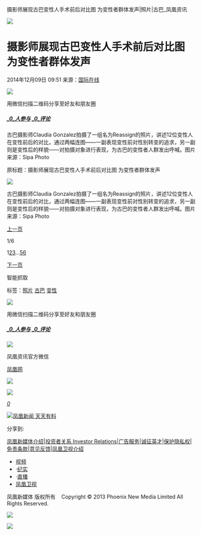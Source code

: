 摄影师展现古巴变性人手术前后对比图 为变性者群体发声|照片|古巴\_凤凰资讯

![](https://dolphin.deliver.ifeng.com/c?z=ifeng&la=0&si=2&ci=23&cg=22&c=29&or=232&l=728&bg=728&b=726&u=https://y0.ifengimg.com/34c4a1d78882290c/2012/0528/1x1.gif)

# 摄影师展现古巴变性人手术前后对比图 为变性者群体发声

2014年12月09日 09:51 来源：[国际在线](http://gb.cri.cn/42071/2014/12/09/7311s4796456.htm)

![](http://h2.ifengimg.com/0f56ee67a4c375c2/2013/1106/indeccode.png)

用微信扫描二维码分享至好友和朋友圈

##### [_0_人参与](http://gentie.ifeng.com/view.html?docUrl=http%3A%2F%2Fnews.ifeng.com%2Fa%2F20141209%2F42676102_0.shtml&docName=%E6%91%84%E5%BD%B1%E5%B8%88%E5%B1%95%E7%8E%B0%E5%8F%A4%E5%B7%B4%E5%8F%98%E6%80%A7%E4%BA%BA%E6%89%8B%E6%9C%AF%E5%89%8D%E5%90%8E%E5%AF%B9%E6%AF%94%E5%9B%BE%20%E4%B8%BA%E5%8F%98%E6%80%A7%E8%80%85%E7%BE%A4%E4%BD%93%E5%8F%91%E5%A3%B0&skey=407d38&pcUrl=http%3A%2F%2Fnews.ifeng.com%2Fa%2F20141209%2F42676102_0.shtml) [_0_评论](http://gentie.ifeng.com/view.html?docUrl=http%3A%2F%2Fnews.ifeng.com%2Fa%2F20141209%2F42676102_0.shtml&docName=%E6%91%84%E5%BD%B1%E5%B8%88%E5%B1%95%E7%8E%B0%E5%8F%A4%E5%B7%B4%E5%8F%98%E6%80%A7%E4%BA%BA%E6%89%8B%E6%9C%AF%E5%89%8D%E5%90%8E%E5%AF%B9%E6%AF%94%E5%9B%BE%20%E4%B8%BA%E5%8F%98%E6%80%A7%E8%80%85%E7%BE%A4%E4%BD%93%E5%8F%91%E5%A3%B0&skey=407d38&pcUrl=http%3A%2F%2Fnews.ifeng.com%2Fa%2F20141209%2F42676102_0.shtml)

古巴摄影师Claudia Gonzalez拍摄了一组名为Reassign的照片，讲述12位变性人在变性前后的对比，通过两幅连图——一副表现变性前对性别转变的追求，另一副则是变性后的样貌——对拍摄对象进行表现，为古巴的变性者人群发出呼喊。图片来源：Sipa Photo

原标题：摄影师展现古巴变性人手术前后对比图 为变性者群体发声

[![](http://y2.ifengimg.com/cmpp/2014/12/09/10/13016ced-c509-4904-b7cd-66b89975d2fe.jpg)](http://news.ifeng.com/a/20141209/42676102_1.shtml)

古巴摄影师Claudia Gonzalez拍摄了一组名为Reassign的照片，讲述12位变性人在变性前后的对比，通过两幅连图——一副表现变性前对性别转变的追求，另一副则是变性后的样貌——对拍摄对象进行表现，为古巴的变性者人群发出呼喊。图片来源：Sipa Photo

[上一页](javascript:void\(0\);)

1/6

1[2](http://news.ifeng.com/a/20141209/42676102_1.shtml)[3](http://news.ifeng.com/a/20141209/42676102_2.shtml)…[5](http://news.ifeng.com/a/20141209/42676102_4.shtml)[6](http://news.ifeng.com/a/20141209/42676102_5.shtml)

[下一页](http://news.ifeng.com/a/20141209/42676102_1.shtml)

智能抓取

标签：[照片](http://search.ifeng.com/sofeng/search.action?c=1&q=%E7%85%A7%E7%89%87) [古巴](http://search.ifeng.com/sofeng/search.action?c=1&q=%E5%8F%A4%E5%B7%B4) [变性](http://search.ifeng.com/sofeng/search.action?c=1&q=%E5%8F%98%E6%80%A7)

![](http://h2.ifengimg.com/0f56ee67a4c375c2/2013/1106/indeccode.png)

用微信扫描二维码分享至好友和朋友圈

##### [_0_人参与](http://gentie.ifeng.com/view.html?docUrl=http%3A%2F%2Fnews.ifeng.com%2Fa%2F20141209%2F42676102_0.shtml&docName=%E6%91%84%E5%BD%B1%E5%B8%88%E5%B1%95%E7%8E%B0%E5%8F%A4%E5%B7%B4%E5%8F%98%E6%80%A7%E4%BA%BA%E6%89%8B%E6%9C%AF%E5%89%8D%E5%90%8E%E5%AF%B9%E6%AF%94%E5%9B%BE%20%E4%B8%BA%E5%8F%98%E6%80%A7%E8%80%85%E7%BE%A4%E4%BD%93%E5%8F%91%E5%A3%B0&skey=407d38&pcUrl=http%3A%2F%2Fnews.ifeng.com%2Fa%2F20141209%2F42676102_0.shtml) [_0_评论](http://gentie.ifeng.com/view.html?docUrl=http%3A%2F%2Fnews.ifeng.com%2Fa%2F20141209%2F42676102_0.shtml&docName=%E6%91%84%E5%BD%B1%E5%B8%88%E5%B1%95%E7%8E%B0%E5%8F%A4%E5%B7%B4%E5%8F%98%E6%80%A7%E4%BA%BA%E6%89%8B%E6%9C%AF%E5%89%8D%E5%90%8E%E5%AF%B9%E6%AF%94%E5%9B%BE%20%E4%B8%BA%E5%8F%98%E6%80%A7%E8%80%85%E7%BE%A4%E4%BD%93%E5%8F%91%E5%A3%B0&skey=407d38&pcUrl=http%3A%2F%2Fnews.ifeng.com%2Fa%2F20141209%2F42676102_0.shtml)

![](http://d.ifengimg.com/w80_h80_nocache/y0.ifengimg.com/e01ed39fc2da5d4a/2013/1107/00092ec33d1b6502592a18584daddf3e.jpg)

凤凰资讯官方微信

[凤凰网](http://weibo.com/phoenixnewmedia "凤凰网")

![](http://y2.ifengimg.com/ifengimcp/pic/20150902/3677f2773fd79f12b079_size1_w35_h15.png)

![](http://cm.adxvip.com/CookieMapping?mid=Q5QGU7FE9AZMPKSJ5ER3&uid=1730531741807_kvd3tn4225)

[_0_](javascript:void\(0\);)

[![凤凰新闻 天天有料](http://y3.ifengimg.com/a/2015/0130/b3e486531275e3b.JPG)](http://api.3g.ifeng.com/ifengtg?adid=11345)

分享到:

[凤凰新媒体介绍](http://www.ifeng.com/corp/about/intro/)|[投资者关系 Investor Relations](http://ir.ifeng.com/)|[广告服务](http://biz.ifeng.com/)|[诚征英才](http://career.ifeng.com/)|[保护隐私权](http://www.ifeng.com/corp/privacy/)|[免责条款](http://www.ifeng.com/corp/exemption/)|[意见反馈](http://help.ifeng.com/)|[凤凰卫视介绍](http://phtv.ifeng.com/intro/)

-   [视频](http://v.ifeng.com/ "视频")
-   ·[纪实](http://v.ifeng.com/documentary/index.shtml "纪实")
-   ·[直播](http://v.ifeng.com/live/ "直播")
-   [凤凰卫视](http://phtv.ifeng.com/ "凤凰卫视")

凤凰新媒体 版权所有    Copyright © 2013 Phoenix New Media Limited All Rights Reserved.

![](http://ifeng.wrating.com/a.gif?a=192ebbae416&t=&i=38b426f53.192ebbae417.0.d521c7d7c66e6&b=https%3A//news.ifeng.com/a/20141209/42676102_0.shtml&c=860010-2063990101&s=800x600x24&l=en-us&z=0&j=0&f=-&ut=30&n=&js=&ck=1)

![](http://ifeng.wrating.com/a.gif?a=&c=860010-2063990101)